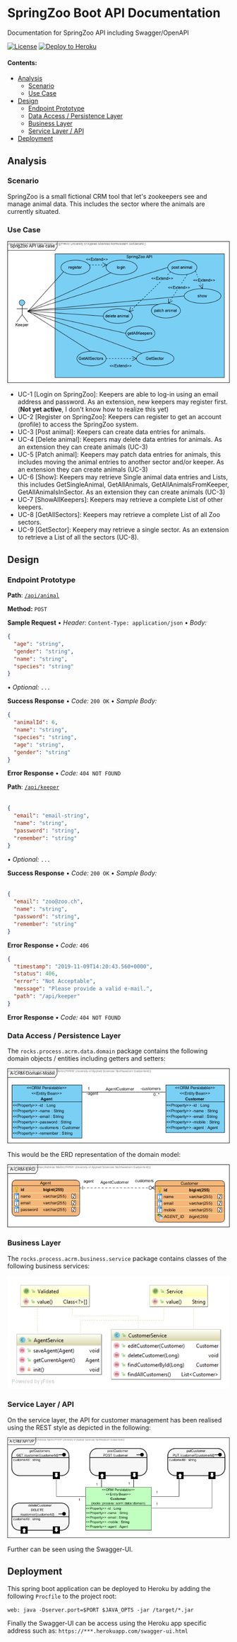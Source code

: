 # SpringZoo Boot API Documentation

Documentation for SpringZoo API including Swagger/OpenAPI

[![License](http://img.shields.io/:license-apache-blue.svg)](http://www.apache.org/licenses/LICENSE-2.0.html)
[![Deploy to Heroku](https://img.shields.io/badge/deploy%20to-Heroku-6762a6.svg?longCache=true)](https://heroku.com/deploy)

#### Contents:
- [Analysis](#analysis)
  - [Scenario](#scenario)
  - [Use Case](#use-case)
- [Design](#design)
  - [Endpoint Prototype](#endpoint-prototype)
  - [Data Access / Persistence Layer](#data-access--persistence-layer)
  - [Business Layer](#business-layer)
  - [Service Layer / API](#service-layer--api)
- [Deployment](#deployment)

## Analysis

### Scenario

SpringZoo is a small fictional CRM tool that let's zookeepers see and manage animal data. This includes the sector where the animals are currently situated.

### Use Case
![](images/SpringZoo-Use-Case.png)
- UC-1 [Login on SpringZoo]: Keepers are able to log-in using an email address and password. As an extension, new keepers may register first. (**Not yet active**, I don't know how to realize this yet)
- UC-2 [Register on SpringZoo]: Keepers can register to get an account (profile) to access the SpringZoo system.
- UC-3 [Post animal]: Keepers can create data entries for animals.
- UC-4 [Delete animal]: Keepers may delete data entries for animals. As an extension they can create animals (UC-3)
- UC-5 [Patch animal]: Keepers may patch data entries for animals, this includes moving the animal entries to another sector and/or keeper. As an extension they can create animals (UC-3)
- UC-6 [Show]: Keepers may retrieve Single animal data entries and Lists, this includes GetSingleAnimal, GetAllAnimals, GetAllAnimalsFromKeeper, GetAllAnimalsInSector. As an extension they can create animals (UC-3)
- UC-7 [ShowAllKeepers]: Keepers may retrieve a complete List of other keepers.
- UC-8 [GetAllSectors]: Keepers may retrieve a complete List of all Zoo sectors.
- UC-9 [GetSector]: Keepery may retrieve a single sector. As an extension to retrieve a List of all the sectors (UC-8).

## Design

### Endpoint Prototype
**Path**: [`/api/animal`](/api/customer) 

**Method:** `POST`

**Sample Request**  • *Header:* `Content-Type: application/json` • *Body:*

```JSON
{
  "age": "string",
  "gender": "string",
  "name": "string",
  "species": "string"
}
```

• *Optional:* `...`
  
**Success Response**  • *Code:* `200 OK` • *Sample Body:*

```JSON
{
  "animalId": 6,
  "name": "string",
  "species": "string",
  "age": "string",
  "gender": "string"
}
```

**Error Response** • *Code:* `404 NOT FOUND`

**Path**: [`/api/keeper`](/api/keeper)

```JSON

{
  "email": "email-string",
  "name": "string",
  "password": "string",
  "remember": "string"
}

```
• *Optional:* `...`

**Success Response**  • *Code:* `200 OK` • *Sample Body:*

```JSON

{
  "email": "zoo@zoo.ch",
  "name": "string",
  "password": "string",
  "remember": "string"
}

```

**Error Response** • *Code:* `406`

```JSON
{
  "timestamp": "2019-11-09T14:20:43.560+0000",
  "status": 406,
  "error": "Not Acceptable",
  "message": "Please provide a valid e-mail.",
  "path": "/api/keeper"
}
```

**Error Response** • *Code:* `404 NOT FOUND`


### Data Access / Persistence Layer

The `rocks.process.acrm.data.domain` package contains the following domain objects / entities including getters and setters:

![](images/A-CRM-Domain-Model.png)

This would be the ERD representation of the domain model:

![](images/A-CRM-ERD.png)

### Business Layer

The `rocks.process.acrm.business.service` package contains classes of the following business services:

![](images/business-service.png)


### Service Layer / API

On the service layer, the API for customer management has been realised using the REST style as depicted in the following:

![](images/api-endpoint-vp.png)

Further can be seen using the Swagger-UI.

## Deployment

This spring boot application can be deployed to Heroku by adding the following `Procfile` to the project root:
```console
web: java -Dserver.port=$PORT $JAVA_OPTS -jar /target/*.jar
```

Finally the Swagger-UI can be access using the Heroku app specific address such as: `https://***.herokuapp.com/swagger-ui.html`